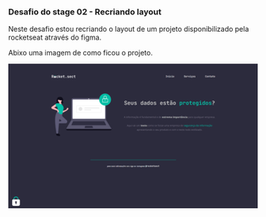 ### Desafio do stage 02 - Recriando layout

Neste desafio estou recriando o layout de um projeto disponibilizado pela rocketseat através do figma.

Abixo uma imagem de como ficou o projeto.

![Recriando layout rocket.sect](images/image.png)